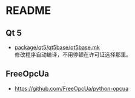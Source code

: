 # README

## Qt 5

* [package/qt5/qt5base/qt5base.mk](qt5/qt5base/qt5base.mk)  
  修改程序自动编译，不用停顿在许可证选择那里。

## FreeOpcUa

* https://github.com/FreeOpcUa/python-opcua

